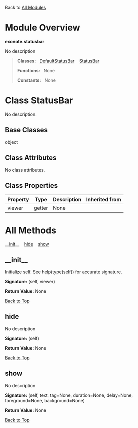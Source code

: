 Back to [All Modules](https://github.com/pyrustic/blob/master/docs/modules/README.md#readme)

# Module Overview

**exonote.statusbar**
 
No description

> **Classes:** &nbsp; [DefaultStatusBar](https://github.com/pyrustic/blob/master/docs/modules/content/exonote.statusbar/content/classes/DefaultStatusBar.md#class-defaultstatusbar) &nbsp;&nbsp; [StatusBar](https://github.com/pyrustic/blob/master/docs/modules/content/exonote.statusbar/content/classes/StatusBar.md#class-statusbar)
>
> **Functions:** &nbsp; None
>
> **Constants:** &nbsp; None

# Class StatusBar
No description.

## Base Classes
object

## Class Attributes
No class attributes.

## Class Properties
|Property|Type|Description|Inherited from|
|---|---|---|---|
|viewer|getter|None||



# All Methods
[\_\_init\_\_](#__init__) &nbsp;&nbsp; [hide](#hide) &nbsp;&nbsp; [show](#show)

## \_\_init\_\_
Initialize self.  See help(type(self)) for accurate signature.



**Signature:** (self, viewer)





**Return Value:** None

[Back to Top](#module-overview)


## hide
No description



**Signature:** (self)





**Return Value:** None

[Back to Top](#module-overview)


## show
No description



**Signature:** (self, text, tag=None, duration=None, delay=None, foreground=None, background=None)





**Return Value:** None

[Back to Top](#module-overview)



